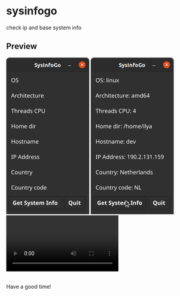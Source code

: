 # sysinfogo
check ip and base system info
## Preview
![screenshot-1](https://github.com/igotodev/sysinfogo/blob/main/example/screenshot-1.png?raw=true)
![screenshot-2](https://github.com/igotodev/sysinfogo/blob/main/example/screenshot-2.png?raw=true)
![video-1](https://github.com/igotodev/sysinfogo/blob/main/example/peek-1.mp4)
##
Have a good time!
